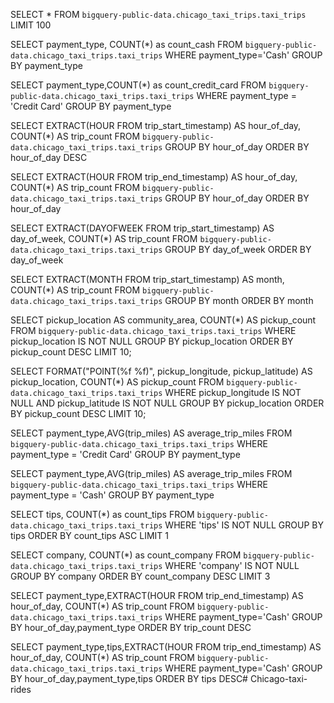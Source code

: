 SELECT *
FROM `bigquery-public-data.chicago_taxi_trips.taxi_trips`
LIMIT 100


SELECT payment_type, COUNT(*) as count_cash
FROM `bigquery-public-data.chicago_taxi_trips.taxi_trips`
WHERE payment_type='Cash'
GROUP BY payment_type


SELECT payment_type,COUNT(*) as count_credit_card
FROM `bigquery-public-data.chicago_taxi_trips.taxi_trips`
WHERE payment_type = 'Credit Card'
GROUP BY payment_type


SELECT EXTRACT(HOUR FROM trip_start_timestamp) AS hour_of_day, COUNT(*) AS trip_count
FROM `bigquery-public-data.chicago_taxi_trips.taxi_trips`
GROUP BY hour_of_day
ORDER BY hour_of_day DESC


SELECT EXTRACT(HOUR FROM trip_end_timestamp) AS hour_of_day, COUNT(*) AS trip_count
FROM `bigquery-public-data.chicago_taxi_trips.taxi_trips`
GROUP BY hour_of_day
ORDER BY hour_of_day






SELECT EXTRACT(DAYOFWEEK FROM trip_start_timestamp) AS day_of_week, COUNT(*) AS trip_count
FROM `bigquery-public-data.chicago_taxi_trips.taxi_trips`
GROUP BY day_of_week
ORDER BY day_of_week


SELECT EXTRACT(MONTH FROM trip_start_timestamp) AS month, COUNT(*) AS trip_count
FROM `bigquery-public-data.chicago_taxi_trips.taxi_trips`
GROUP BY month
ORDER BY month


SELECT
   pickup_location AS community_area,
   COUNT(*) AS pickup_count
FROM `bigquery-public-data.chicago_taxi_trips.taxi_trips`
WHERE pickup_location IS NOT NULL
GROUP BY pickup_location
ORDER BY pickup_count DESC
LIMIT 10;






SELECT 
    FORMAT("POINT(%f %f)", pickup_longitude, pickup_latitude) AS pickup_location,
    COUNT(*) AS pickup_count
FROM `bigquery-public-data.chicago_taxi_trips.taxi_trips`
WHERE pickup_longitude IS NOT NULL AND pickup_latitude IS NOT NULL
GROUP BY pickup_location
ORDER BY pickup_count DESC
LIMIT 10;

SELECT payment_type,AVG(trip_miles) AS average_trip_miles
FROM `bigquery-public-data.chicago_taxi_trips.taxi_trips`
WHERE payment_type = 'Credit Card'
GROUP BY payment_type

SELECT payment_type,AVG(trip_miles) AS average_trip_miles
FROM `bigquery-public-data.chicago_taxi_trips.taxi_trips`
WHERE payment_type = 'Cash'
GROUP BY payment_type


SELECT tips, COUNT(*) as count_tips
FROM `bigquery-public-data.chicago_taxi_trips.taxi_trips`
WHERE 'tips' IS NOT NULL 
GROUP BY tips
ORDER BY count_tips ASC
LIMIT 1


SELECT company, COUNT(*) as count_company
FROM `bigquery-public-data.chicago_taxi_trips.taxi_trips`
WHERE 'company' IS NOT NULL 
GROUP BY company
ORDER BY count_company DESC
LIMIT 3

SELECT payment_type,EXTRACT(HOUR FROM trip_end_timestamp) AS hour_of_day, COUNT(*) AS trip_count
FROM `bigquery-public-data.chicago_taxi_trips.taxi_trips`
WHERE payment_type='Cash'
GROUP BY hour_of_day,payment_type
ORDER BY trip_count DESC

SELECT payment_type,tips,EXTRACT(HOUR FROM trip_end_timestamp) AS hour_of_day, COUNT(*) AS trip_count
FROM `bigquery-public-data.chicago_taxi_trips.taxi_trips`
WHERE payment_type='Cash'
GROUP BY hour_of_day,payment_type,tips
ORDER BY tips DESC# Chicago-taxi-rides
